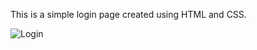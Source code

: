 This is a simple login page created using HTML and CSS.

![Login](https://github.com/AnudeepInala/WebPages/assets/78262590/42c56ad6-8d55-49c9-9abe-e576164f0d7e)
